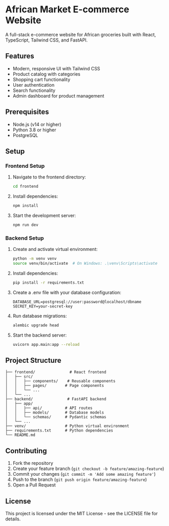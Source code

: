 # African Market E-commerce Website

A full-stack e-commerce website for African groceries built with React, TypeScript, Tailwind CSS, and FastAPI.

## Features

- Modern, responsive UI with Tailwind CSS
- Product catalog with categories
- Shopping cart functionality
- User authentication
- Search functionality
- Admin dashboard for product management

## Prerequisites

- Node.js (v14 or higher)
- Python 3.8 or higher
- PostgreSQL

## Setup

### Frontend Setup

1. Navigate to the frontend directory:
   ```bash
   cd frontend
   ```

2. Install dependencies:
   ```bash
   npm install
   ```

3. Start the development server:
   ```bash
   npm run dev
   ```

### Backend Setup

1. Create and activate virtual environment:
   ```bash
   python -m venv venv
   source venv/bin/activate  # On Windows: .\venv\Scripts\activate
   ```

2. Install dependencies:
   ```bash
   pip install -r requirements.txt
   ```

3. Create a .env file with your database configuration:
   ```
   DATABASE_URL=postgresql://user:password@localhost/dbname
   SECRET_KEY=your-secret-key
   ```

4. Run database migrations:
   ```bash
   alembic upgrade head
   ```

5. Start the backend server:
   ```bash
   uvicorn app.main:app --reload
   ```

## Project Structure

```
├── frontend/               # React frontend
│   ├── src/
│   │   ├── components/    # Reusable components
│   │   ├── pages/        # Page components
│   │   └── ...
│   └── ...
├── backend/               # FastAPI backend
│   ├── app/
│   │   ├── api/          # API routes
│   │   ├── models/       # Database models
│   │   └── schemas/      # Pydantic schemas
│   └── ...
├── venv/                 # Python virtual environment
├── requirements.txt      # Python dependencies
└── README.md
```

## Contributing

1. Fork the repository
2. Create your feature branch (`git checkout -b feature/amazing-feature`)
3. Commit your changes (`git commit -m 'Add some amazing feature'`)
4. Push to the branch (`git push origin feature/amazing-feature`)
5. Open a Pull Request

## License

This project is licensed under the MIT License - see the LICENSE file for details. 